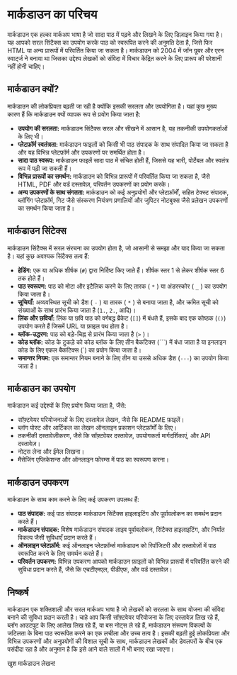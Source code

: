 # मार्कडाउन का परिचय

मार्कडाउन एक हल्का मार्कअप भाषा है जो सादा पाठ में पढ़ने और लिखने के लिए डिज़ाइन किया गया है। यह आपको सरल सिंटैक्स का उपयोग करके पाठ को स्वरूपित करने की अनुमति देता है, जिसे फिर HTML या अन्य प्रारूपों में परिवर्तित किया जा सकता है। मार्कडाउन को 2004 में जॉन ग्रूबर और एरन स्वार्ट्ज ने बनाया था जिसका उद्देश्य लेखकों को संविदा में विचार केंद्रित करने के लिए प्रारूप की परेशानी नहीं होनी चाहिए।

## मार्कडाउन क्यों?

मार्कडाउन की लोकप्रियता बढ़ती जा रही है क्योंकि इसकी सरलता और उपयोगिता है। यहां कुछ मुख्य कारण हैं कि मार्कडाउन क्यों व्यापक रूप से प्रयोग किया जाता है:

- **उपयोग की सरलता:** मार्कडाउन सिंटैक्स सरल और सीखने में आसान है, यह तकनीकी उपयोगकर्ताओं के लिए भी।
- **प्लेटफ़ॉर्म स्वतंत्रता:** मार्कडाउन फाइलों को किसी भी पाठ संपादक के साथ संपादित किया जा सकता है और यह विभिन्न प्लेटफ़ॉर्म और उपकरणों पर समर्थित होता है।
- **सादा पाठ स्वरूप:** मार्कडाउन फाइलें सादा पाठ में संचित होती हैं, जिससे यह भारी, पोर्टेबल और स्वतंत्र रूप में पढ़ी जा सकती हैं।
- **विभिन्न प्रारूपों का समर्थन:** मार्कडाउन को विभिन्न प्रारूपों में परिवर्तित किया जा सकता है, जैसे HTML, PDF और वर्ड दस्तावेज़, परिवर्तन उपकरणों का प्रयोग करके।
- **अन्य उपकरणों के साथ संगतता:** मार्कडाउन को कई अनुप्रयोगों और प्लेटफ़ॉर्मों, सहित टेक्स्ट संपादक, ब्लॉगिंग प्लेटफ़ॉर्म, गिट जैसे संस्करण नियंत्रण प्रणालियों और जुपिटर नोटबुक्स जैसे प्रलेखन उपकरणों का समर्थन किया जाता है।

## मार्कडाउन सिंटेक्स

मार्कडाउन सिंटैक्स में सरल संरचना का उपयोग होता है, जो आसानी से समझा और याद किया जा सकता है। यहां कुछ अवश्यक सिंटैक्स तत्व हैं:

- **हेडिंग:** एक या अधिक शीर्षक (`#`) द्वारा निर्दिष्ट किए जाते हैं। शीर्षक स्तर 1 से लेकर शीर्षक स्तर 6 तक होते हैं।
- **पाठ स्वरूपण:** पाठ को मोटा और इटैलिक करने के लिए तारक ( `*` ) या अंडरस्कोर ( `_` ) का उपयोग किया जाता है।
- **सूचियाँ:** अव्यवस्थित सूची को डैश ( `-` ) या तारक ( `*` ) से बनाया जाता है, और क्रमित सूची को संख्याओं के साथ प्रारंभ किया जाता है (`1.`, `2.`, आदि)।
- **लिंक और छवियाँ:** लिंक या छवि पाठ को वर्गबद्ध ब्रैकेट (`[]`) में बंधते हैं, इसके बाद एक कोष्ठक (`()`) उपयोग करते हैं जिसमें URL या फ़ाइल पथ होता है।
- **ब्लॉक-उद्धरण:** पाठ को बड़े-चिह्न से प्रारंभ किया जाता है (`>` )।
- **कोड ब्लॉक:** कोड के टुकड़े को कोड ब्लॉक के लिए तीन बैकटिक्स (\`\`\`) में बंधा जाता है या इनलाइन कोड के लिए एकल बैकटिक्स (\`) का प्रयोग किया जाता है।
- **समान्तर नियम:** एक समान्तर नियम बनाने के लिए तीन या उससे अधिक डैश (`---`) का उपयोग किया जाता है।

## मार्कडाउन का उपयोग

मार्कडाउन कई उद्देश्यों के लिए प्रयोग किया जाता है, जैसे:

- सॉफ़्टवेयर परियोजनाओं के लिए दस्तावेज़ लेखन, जैसे कि README फ़ाइलें।
- ब्लॉग पोस्ट और आर्टिकल का लेखन ऑनलाइन प्रकाशन प्लेटफ़ॉर्मों के लिए।
- तकनीकी दस्तावेज़ीकरण, जैसे कि सॉफ़्टवेयर दस्तावेज़, उपयोगकर्ता मार्गदर्शिकाएं, और API दस्तावेज़।
- नोट्स लेना और ईमेल लिखना।
- मैसेजिंग एप्लिकेशन्स और ऑनलाइन फोरम्स में पाठ का स्वरूपण करना।

## मार्कडाउन उपकरण

मार्कडाउन के साथ काम करने के लिए कई उपकरण उपलब्ध हैं:

- **पाठ संपादक:** कई पाठ संपादक मार्कडाउन सिंटैक्स हाइलाइटिंग और पूर्वावलोकन का समर्थन प्रदान करते हैं।
- **मार्कडाउन संपादक:** विशेष मार्कडाउन संपादक लाइव पूर्वावलोकन, सिंटैक्स हाइलाइटिंग, और निर्यात विकल्प जैसी सुविधाएँ प्रदान करते हैं।
- **ऑनलाइन प्लेटफ़ॉर्म:** कई ऑनलाइन प्लेटफ़ॉर्म्स मार्कडाउन को रिपॉजिटरी और दस्तावेज़ों में पाठ स्वरूपित करने के लिए समर्थन करते हैं।
- **परिवर्तन उपकरण:** विभिन्न उपकरण आपको मार्कडाउन फ़ाइलों को विभिन्न प्रारूपों में परिवर्तित करने की सुविधा प्रदान करते हैं, जैसे कि एचटीएमएल, पीडीएफ, और वर्ड दस्तावेज़।


## निष्कर्ष

मार्कडाउन एक शक्तिशाली और सरल मार्कअप भाषा है जो लेखकों को सरलता के साथ योजना की संविदा बनाने की सुविधा प्रदान करती है। चाहे आप किसी सॉफ़्टवेयर परियोजना के लिए दस्तावेज़ लिख रहे हैं, ब्लॉग आउटपुट के लिए आलेख लिख रहे हैं, या बस नोट्स ले रहे हैं, मार्कडाउन संरूपण विकल्पों के जटिलता के बिना पाठ स्वरूपित करने का एक लचीला और उच्च तत्व है। इसकी बढ़ती हुई लोकप्रियता और विभिन्न उपकरणों और अनुप्रयोगों की विशाल सूची के साथ, मार्कडाउन लेखकों और डेवलपरों के बीच एक पसंदीदा रहा है और अनुमान है कि इसे आने वाले सालों में भी बनाए रखा जाएगा।

खुश मार्कडाउन लेखन!
